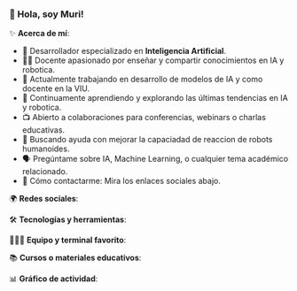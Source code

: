 ### 👋 Hola, soy Muri! 

✨ **Acerca de mí**:
- 🤖 Desarrollador especializado en **Inteligencia Artificial**.
- 👨‍🏫 Docente apasionado por enseñar y compartir conocimientos en IA y robotica.
- 🚀 Actualmente trabajando en desarrollo de modelos de IA y como docente en la VIU.
- 📘 Continuamente aprendiendo y explorando las últimas tendencias en IA y robotica.
- 📺 Abierto a colaboraciones para conferencias, webinars o charlas educativas.
- 🤝 Buscando ayuda con mejorar la capaciadad de reaccion de robots humanoides.
- 🗣 Pregúntame sobre IA, Machine Learning, o cualquier tema académico relacionado.
- 📩 Cómo contactarme: Mira los enlaces sociales abajo.

🌍 **Redes sociales**:

🛠 **Tecnologías y herramientas**:

👨🏻‍💻  **Equipo y terminal favorito**:

📚 **Cursos o materiales educativos**:

📊 **Gráfico de actividad**:

